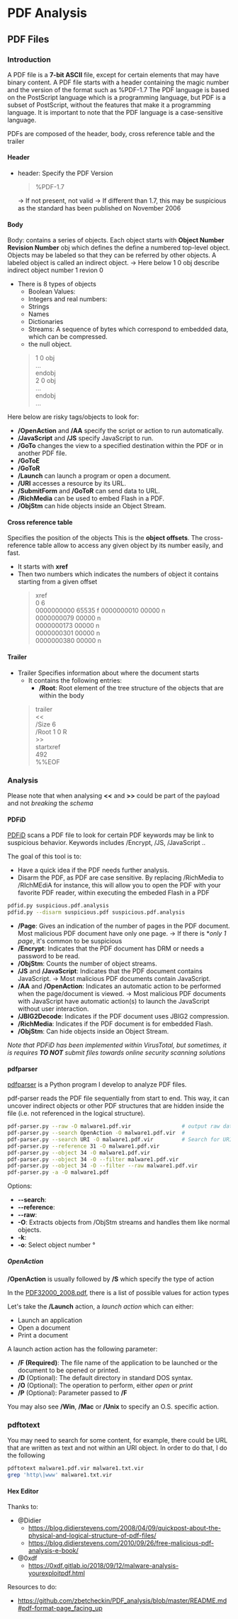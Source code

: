 # PDF Analysis

## PDF Files

### Introduction

A PDF file is a **7-bit ASCII** file, except for certain elements that may have binary content. A PDF file starts with a header containing the magic number and the version of the format such as %PDF-1.7
The PDF language is based on the PostScript language which is a programming language, but PDF
is a subset of PostScript, without the features that make it a programming language.
It is important to note that the PDF language is a case-sensitive language.

PDFs are composed of the header, body, cross reference table and the trailer

#### Header

- header: Specify the PDF Version
  > %PDF-1.7

  &rarr; If not present, not valid
  &rarr; If different than 1.7, this may be suspicious as the standard has been published on November 2006

#### Body

Body: contains a series of objects.
Each object starts with **Object Number** **Revision Number** obj which defines the define a numbered top-level object.
Objects may be labeled so that they can be referred by other objects.
A labeled object is called an indirect object.
  &rarr; Here below 1 0 obj describe indirect object number 1 revion 0

- There is 8 types of objects
  - Boolean Values:
  - Integers and real numbers:
  - Strings
  - Names
  - Dictionaries
  - Streams: A sequence of bytes which correspond to embedded data, which can be compressed.
  - the null object.
  > 1 0 obj <br>
  > ...<br>
  > endobj<br>
  > 2 0 obj<br>
  > ...<br>
  > endobj<br>
  > ...<br>

Here below are risky tags/objects to look for:

- **/OpenAction** and **/AA** specify the script or action to run automatically.
- **/JavaScript** and **/JS** specify JavaScript to run.
- **/GoTo** changes the view to a specified destination within the PDF or in another PDF file.
- **/GoToE**
- **/GoToR** 
- **/Launch** can launch a program or open a document.
- **/URI** accesses a resource by its URL.
- **/SubmitForm** and **/GoToR** can send data to URL.
- **/RichMedia** can be used to embed Flash in a PDF.
- **/ObjStm** can hide objects inside an Object Stream.

#### Cross reference table

Specifies the position of the objects
This is the **object offsets**. The cross-reference table allow to access any given object by its number easily, and fast.

- It starts with **xref**
- Then two numbers which indicates the numbers of object it contains starting from a given offset
  > xref<br>
  > 0 6<br>
  > 0000000000 65535 f
  > 0000000010 00000 n<br> 
  > 0000000079 00000 n<br>
  > 0000000173 00000 n<br>
  > 0000000301 00000 n<br>
  > 0000000380 00000 n<br>

#### Trailer

- Trailer Specifies information about where the document starts
  - It contains the following entries:
    - **/Root**: Root element of the tree structure of the objects that are within the body
  > trailer<br>
  > <<<br>
  > /Size 6<br>
  >  /Root 1 0 R<br>
  > \>><br>
  > startxref<br>
  > 492<br>
  > %%EOF<br>

### Analysis

Please note that when analysing **<<** and **>>** could be part of the payload and not *breaking* the *schema*

#### PDFiD

[PDFiD](https://blog.didierstevens.com/programs/pdf-tools/) scans a PDF file to look for certain PDF keywords may be link to suspicious behavior.
Keywords includes /Encrypt, /JS, /JavaScript ..

The goal of this tool is to:

- Have a quick idea if the PDF needs further analysis.
- Disarm the PDF, as PDF are case sensitive. By replacing /RichMedia to /RIchMEdiA for instance, this will allow you to open the PDF with your favorite PDF reader, within executing the embeded Flash in a PDF

```bash
pdfid.py suspicious.pdf.analysis
pdfid.py --disarm suspicious.pdf suspicious.pdf.analysis
```

- **/Page**: Gives an indication of the number of pages in the PDF document. Most malicious PDF document have only one page.
&rarr; If there is **only 1 page*, it's common to be suspicious
- **/Encrypt**: Indicates that the PDF document has DRM or needs a password to be read.
- **/ObjStm**: Counts the number of object streams.
- **/JS** and **/JavaScript**: Indicates that the PDF document contains JavaScript.
&rarr; Most malicious PDF documents contain JavaScript.
- **/AA** and **/OpenAction**: Indicates an automatic action to be performed when the page/document is viewed.
&rarr; Most malicious PDF documents with JavaScript have automatic action(s) to launch the JavaScript without user interaction.
- **/JBIG2Decode**: Indicates if the PDF document uses JBIG2 compression.
- **/RichMedia**: Indicates if the PDF document is for embedded Flash.
- **/ObjStm**: Can hide objects inside an Object Stream.

*Note that PDFiD has been implemented within VirusTotal, but sometimes, it is requires **TO NOT** submit files towards online security scanning solutions*

#### pdfparser

[pdfparser](https://blog.didierstevens.com/programs/pdf-tools/) is a Python program I develop to analyze PDF files.

pdf-parser reads the PDF file sequentially from start to end.
This way, it can uncover indirect objects or other PDF structures that are hidden inside the file (i.e.
not referenced in the logical structure).

```bash
pdf-parser.py --raw -O malware1.pdf.vir                # output raw data
pdf-parser.py --search OpenAction -O malware1.pdf.vir  # 
pdf-parser.py --search URI -O malware1.pdf.vir         # Search for URI indirect objects 
pdf-parser.py --reference 31 -O malware1.pdf.vir
pdf-parser.py --object 34 -O malware1.pdf.vir
pdf-parser.py --object 34 -O --filter malware1.pdf.vir
pdf-parser.py --object 34 -O --filter --raw malware1.pdf.vir
pdf-parser.py -a -O malware1.pdf
```

Options:

- **--search**:
- **--reference**:
- **--raw**:
- **-O**: Extracts objects from /ObjStm streams and handles them like normal objects.
- **-k**: 
- **-o**: Select object number °

##### OpenAction

**/OpenAction** is usually followed by **/S** which specify the type of action

In the [PDF32000_2008.pdf](https://www.adobe.com/content/dam/acom/en/devnet/pdf/pdfs/PDF32000_2008.pdf), there is a list of possible values for action types

Let's take the **/Launch** action, a *launch action* which can either:

- Launch an application
- Open a document
- Print a document

A launch action action has the following parameter:

- **/F (Required)**: The file name of the application to be launched or the document to be opened or printed.
- **/D** (Optional): The default directory in standard DOS syntax.
- **/O** (Optional): The operation to perform, either *open* or *print*
- **/P** (Optional): Parameter passed to **/F**

You may also see **/Win**, **/Mac** or **/Unix** to specify an O.S. specific action.

### pdftotext

You may need to search for some content, for example, there could be URL that are written as text and not within an URI object.
In order to do that, I do the following

```bash
pdftotext malware1.pdf.vir malware1.txt.vir
grep 'http\|www' malware1.txt.vir
```

#### Hex Editor

Thanks to:

- @Didier
  - https://blog.didierstevens.com/2008/04/09/quickpost-about-the-physical-and-logical-structure-of-pdf-files/
  - https://blog.didierstevens.com/2010/09/26/free-malicious-pdf-analysis-e-book/
- @0xdf
  - https://0xdf.gitlab.io/2018/09/12/malware-analysis-yourexploitpdf.html

Resources to do:
- https://github.com/zbetcheckin/PDF_analysis/blob/master/README.md#pdf-format-page_facing_up